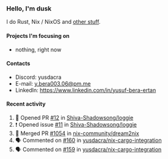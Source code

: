 ### Hello, I'm dusk

I do Rust, Nix / NixOS and [other stuff](https://gaze.systems/).

#### Projects I'm focusing on

- nothing, right now

#### Contacts

- Discord: yusdacra
- E-mail: y.bera003.06@pm.me
- LinkedIn: https://www.linkedin.com/in/yusuf-bera-ertan

#### Recent activity

<!--START_SECTION:activity-->
1. 💪 Opened PR [#12](https://github.com/Shiva-Shadowsong/loggie/pull/12) in [Shiva-Shadowsong/loggie](https://github.com/Shiva-Shadowsong/loggie)
2. ❗ Opened issue [#11](https://github.com/Shiva-Shadowsong/loggie/issues/11) in [Shiva-Shadowsong/loggie](https://github.com/Shiva-Shadowsong/loggie)
3. 🎉 Merged PR [#1054](https://github.com/nix-community/dream2nix/pull/1054) in [nix-community/dream2nix](https://github.com/nix-community/dream2nix)
4. 🗣 Commented on [#160](https://github.com/yusdacra/nix-cargo-integration/pull/160#issuecomment-2469354756) in [yusdacra/nix-cargo-integration](https://github.com/yusdacra/nix-cargo-integration)
5. 🗣 Commented on [#159](https://github.com/yusdacra/nix-cargo-integration/issues/159#issuecomment-2469349470) in [yusdacra/nix-cargo-integration](https://github.com/yusdacra/nix-cargo-integration)
<!--END_SECTION:activity-->
